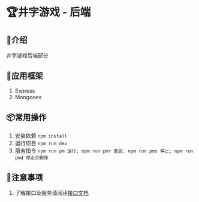# 🏆井字游戏 - 后端

## 📖介绍
井字游戏后端部分

## 🔨应用框架
1. Express
2. Mongooes

## 📦常用操作
1. 安装依赖 `npm install`
2. 运行项目 `npm run dev`
3. 服务指令 `
  npm run pm 运行;
  npm run pmr 重启;
  npm run pms 停止;
  npm run pmd 停止并删除
`

## 🧨注意事项
1. 了解接口及服务请阅读[接口文档](./docs/API.md)
